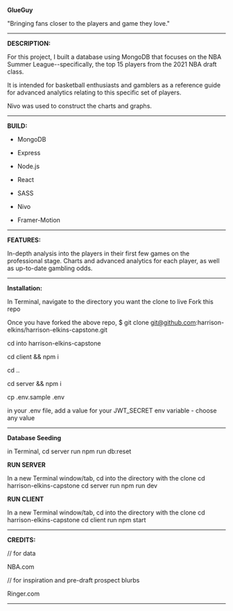 
**GlueGuy**

"Bringing fans closer to the players and game they love."

---

**DESCRIPTION:**

For this project, I built a database using MongoDB that focuses on the NBA Summer League--specifically, the top 15 players from the 2021 NBA draft class.

It is intended for basketball enthusiasts and gamblers as a reference guide for advanced analytics relating to this specific set of players.

Nivo was used to construct the charts and graphs.

---

**BUILD:**

- MongoDB
- Express
- Node.js

- React
- SASS
- Nivo
- Framer-Motion

---

**FEATURES:**

In-depth analysis into the players in their first few games on the professional stage. Charts and advanced analytics for each player, as well as up-to-date gambling odds.

---

**Installation:**

In Terminal, navigate to the directory you want the clone to live
Fork this repo

Once you have forked the above repo,
$ git clone git@github.com:harrison-elkins/harrison-elkins-capstone.git

cd into harrison-elkins-capstone

cd client && npm i

cd ..

cd server && npm i

cp .env.sample .env

in your .env file, add a value for your JWT_SECRET env variable - choose any value

---

**Database Seeding**

in Terminal, cd server
run npm run db:reset

**RUN SERVER**

In a new Terminal window/tab, cd into the directory with the clone
cd harrison-elkins-capstone
cd server
run npm run dev

**RUN CLIENT**

In a new Terminal window/tab, cd into the directory with the clone
cd harrison-elkins-capstone
cd client
run npm start

---

**CREDITS:**

// for data

NBA.com

// for inspiration and pre-draft prospect blurbs

Ringer.com

---
